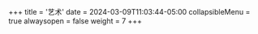 +++
title = '艺术'
date = 2024-03-09T11:03:44-05:00
collapsibleMenu = true
alwaysopen = false
weight = 7
+++
